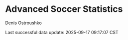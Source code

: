 # Advanced Soccer Statistics
Denis Ostroushko

<!-- gfm -->

Last successful data update: 2025-09-17 09:17:07 CST
